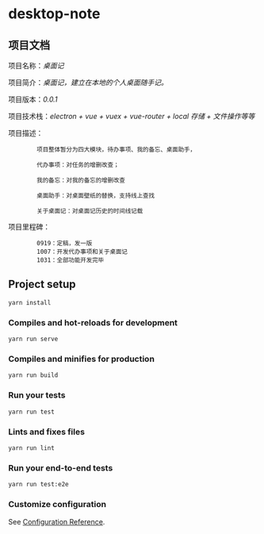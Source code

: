 # desktop-note

## 项目文档

项目名称：_桌面记_

项目简介：_桌面记，建立在本地的个人桌面随手记。_

项目版本：_0.0.1_

项目技术栈：_electron + vue + vuex + vue-router + local 存储 + 文件操作等等_

项目描述：

            项目整体暂分为四大模块，待办事项、我的备忘、桌面助手，

            代办事项：对任务的增删改查；
            
            我的备忘：对我的备忘的增删改查
            
            桌面助手：对桌面壁纸的替换，支持线上查找
            
            关于桌面记：对桌面记历史的时间线记载
            
项目里程碑：

            0919：定稿，发一版
            1007：开发代办事项和关于桌面记
            1031：全部功能开发完毕
           
    



## Project setup
```
yarn install
```

### Compiles and hot-reloads for development
```
yarn run serve
```

### Compiles and minifies for production
```
yarn run build
```

### Run your tests
```
yarn run test
```

### Lints and fixes files
```
yarn run lint
```

### Run your end-to-end tests
```
yarn run test:e2e
```

### Customize configuration
See [Configuration Reference](https://cli.vuejs.org/config/).

